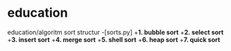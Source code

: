 # education
education/algoritm sort structur 
-[sorts.py]
    +**1. bubble sort**
    +**2. select sort**
    +**3. insert sort**
    +**4. merge sort**
    +**5. shell sort**
    +**6. heap sort**
    +**7. quick sort**
